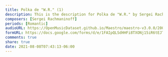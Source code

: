 ```yaml
---
title: Polka de "W.R." (1)
description: This is the description for Polka de "W.R." by Sergei Rachmaninoff
composers: [Sergei Rachmaninoff]
periods: [Romantic]
audioURL: https://OpenMusicDataset.github.io/Maestro/maestro-v3.0.0/2004/MIDI-Unprocessed_SMF_16_R1_2004_01-08_ORIG_MID--AUDIO_16_R1_2004_06_Track06_wav.midi
formURL: https://docs.google.com/forms/d/e/1FAIpQLSdHHFi8TXONj15iR6tEJT074DjhhrR5VvEX5fbLJ0Gq5X3sPg/viewform
comments: true
share: true
date: 2021-08-08T07:43:13-06:00
---
```

